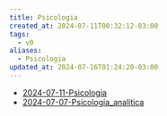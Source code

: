 ```yaml
---
title: Psicologia
created_at: 2024-07-11T00:32:12-03:00
tags:
  - v0
aliases:
  - Psicologia
updated_at: 2024-07-16T01:24:20-03:00
---
```

- [2024-07-11-Psicologia](mapas/2024-07-11-Psicologia.md)
- [2024-07-07-Psicologia_analitica](_draft/2024/07/2024-07-07-Psicologia_analitica.md)
